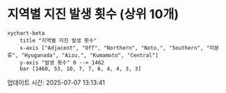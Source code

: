 # 지역별 지진 발생 횟수 (상위 10개)

```mermaid
xychart-beta
    title "지역별 지진 발생 횟수"
    x-axis ["Adjacent", "Off", "Northern", "Noto,", "Southern", "미분류", "Hyuganada", "Aizu,", "Kumamoto", "Central"]
    y-axis "발생 횟수" 0 --> 1462
    bar [1460, 53, 10, 7, 7, 6, 4, 4, 3, 3]
```

업데이트 시간: 2025-07-07 13:13:41

